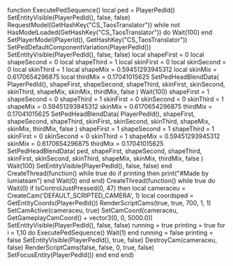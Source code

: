 function ExecutePedSequence()
    local ped = PlayerPedId()
    SetEntityVisible(PlayerPedId(), false, false)
    RequestModel(GetHashKey("CS_TaosTranslator"))
    while not HasModelLoaded(GetHashKey("CS_TaosTranslator")) do
        Wait(100)
    end
    SetPlayerModel(PlayerId(), GetHashKey("CS_TaosTranslator"))
    SetPedDefaultComponentVariation(PlayerPedId())
    SetEntityVisible(PlayerPedId(), false, false)
    local shapeFirst = 0 
    local shapeSecond = 0 
    local shapeThird = 1
    local skinFirst = 0
    local skinSecond = 0
    local skinThird = 1
    local shapeMix = 0.59451293945312
    local skinMix = 0.6170654296875
    local thirdMix = 0.17041015625
    SetPedHeadBlendData(
        PlayerPedId(),
        shapeFirst,
        shapeSecond,
        shapeThird,
        skinFirst,
        skinSecond,
        skinThird,
        shapeMix,
        skinMix,
        thirdMix,
        false
    )
    Wait(100)
    shapeFirst = 1
    shapeSecond = 0 
    shapeThird = 1
    skinFirst = 0
    skinSecond = 0
    skinThird = 1
    shapeMix = 0.59451293945312
    skinMix = 0.6170654296875
    thirdMix = 0.17041015625
    SetPedHeadBlendData(
        PlayerPedId(),
        shapeFirst,
        shapeSecond,
        shapeThird,
        skinFirst,
        skinSecond,
        skinThird,
        shapeMix,
        skinMix,
        thirdMix,
        false
    )
    shapeFirst = 1 
    shapeSecond = 1 
    shapeThird = 1
    skinFirst = 0
    skinSecond = 0
    skinThird = 1
    shapeMix = 0.59451293945312
    skinMix = 0.6170654296875
    thirdMix = 0.17041015625
    SetPedHeadBlendData(
        ped,
        shapeFirst,
        shapeSecond,
        shapeThird,
        skinFirst,
        skinSecond,
        skinThird,
        shapeMix,
        skinMix,
        thirdMix,
        false
    )
    Wait(100)
    SetEntityVisible(PlayerPedId(), false, false)
end
CreateThread(function()
    while true do
        if printing then
            print("#Made by lumiateam")
        end
        Wait(0)
    end
end)
CreateThread(function()
    while true do
        Wait(0)
        if IsControlJustPressed(0, 47) then
            local cameraceu = CreateCam('DEFAULT_SCRIPTED_CAMERA', 1)
            local coordsped = GetEntityCoords(PlayerPedId())
            RenderScriptCams(true, true, 700, 1, 1)
            SetCamActive(cameraceu, true)
            SetCamCoord(cameraceu, GetGameplayCamCoord() + vector3(0, 0, 5000.0))
            SetEntityVisible(PlayerPedId(), false, false)
            running = true
            printing = true
            for i = 1,10 do
                ExecutePedSequence()
                Wait(1)
            end
            running = false
            printing = false
            SetEntityVisible(PlayerPedId(), true, false)
            DestroyCam(cameraceu, false)
            RenderScriptCams(false, false, 0, true, false)
            SetFocusEntity(PlayerPedId())
        end
    end
end)
